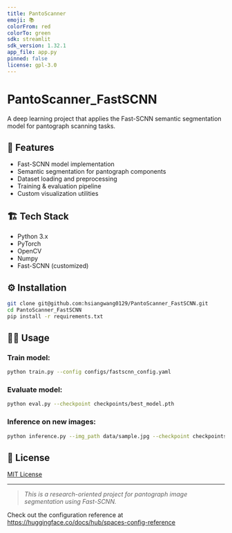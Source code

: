 ```yaml
---
title: PantoScanner
emoji: 📚
colorFrom: red
colorTo: green
sdk: streamlit
sdk_version: 1.32.1
app_file: app.py
pinned: false
license: gpl-3.0
---
```

# PantoScanner_FastSCNN

A deep learning project that applies the Fast-SCNN semantic segmentation model for pantograph scanning tasks.

## 🚀 Features

- Fast-SCNN model implementation
- Semantic segmentation for pantograph components
- Dataset loading and preprocessing
- Training & evaluation pipeline
- Custom visualization utilities

## 🏗️ Tech Stack

- Python 3.x
- PyTorch
- OpenCV
- Numpy
- Fast-SCNN (customized)

## ⚙️ Installation

```bash
git clone git@github.com:hsiangwang0129/PantoScanner_FastSCNN.git
cd PantoScanner_FastSCNN
pip install -r requirements.txt
```

## 🏃‍♂️ Usage

### Train model:
```bash
python train.py --config configs/fastscnn_config.yaml
```

### Evaluate model:
```bash
python eval.py --checkpoint checkpoints/best_model.pth
```

### Inference on new images:
```bash
python inference.py --img_path data/sample.jpg --checkpoint checkpoints/best_model.pth
```

## 📄 License

[MIT License](LICENSE)

---

> _This is a research-oriented project for pantograph image segmentation using Fast-SCNN._


Check out the configuration reference at https://huggingface.co/docs/hub/spaces-config-reference
